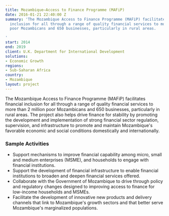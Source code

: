 ```yaml
---
title: Mozambique—Access to Finance Programme (MAFiP)
date: 2016-01-21 22:40:00 Z
summary: 'The Mozambique Access to Finance Programme (MAFiP) facilitates financial
  inclusion for all through a range of quality financial services to more than 2 million
  poor Mozambicans and 650 businesses, particularly in rural areas.

'
start: 2014
end: 2019
client: U.K. Department for International Development
solutions:
- Economic Growth
regions:
- Sub-Saharan Africa
country:
- Mozambique
layout: project
---
```


The Mozambique Access to Finance Programme (MAFiP) facilitates financial inclusion for all through a range of quality financial services to more than 2 million poor Mozambicans and 650 businesses, particularly in rural areas. The project also helps drive finance for stability by promoting the development and implementation of strong financial sector regulation, supervision, and infrastructure to promote and maintain Mozambique's favorable economic and social conditions domestically and internationally.

###  Sample Activities

* Support mechanisms to improve financial capability among micro, small and medium enterprises (MSME), and households to engage with financial institutions.
* Support the development of financial infrastructure to enable financial institutions to broaden and deepen financial services offered.
* Collaborate with the Government of Mozambique to drive through policy and regulatory changes designed to improving access to finance for low-income households and MSMEs.
* Facilitate the development of innovative new products and delivery channels that link to Mozambique's growth sectors and that better serve Mozambique's marginalized populations.
